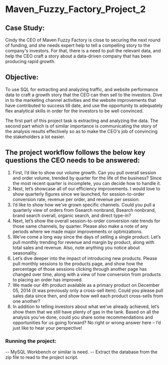 # Maven_Fuzzy_Factory_Project_2

## Case Study:
Cindy the CEO of Maven Fuzzy Factory is close to securing the next round of funding, and she needs expert help to tell a compelling story to the company's investors. For that, there is a need to pull the relevant data, and help the CEO craft a story about a data-driven company that has been producing rapid growth.

## Objective:
To use SQL for extracting and analyzing traffic, and website performance data to craft a growth story that the CEO can then sell to the investors. Dive in to the marketing channel activities and the website improvements that have contributed to success till date, and use the opportunity to adequately flex analytical skills in order for the investors to be well convinced. 

The first part of this project task is extracting and analyzing the data. The second part which is of similar importance is communicating the story of the analysis results effectively so as to make the CEO's job of convincing the stakeholders a lot easier.

## The project workflow follows the below key questions the CEO needs to be answered:
1. First, I’d like to show our volume growth. Can you pull overall session and order volume, trended by quarter for the life of the business? Since the most recent quarter is incomplete, you can decide how to handle it.
2. Next, let’s showcase all of our efficiency improvements. I would love to show quarterly figures since we launched, for session-to-order conversion rate, revenue per order, and revenue per session.
3. I’d like to show how we’ve grown specific channels. Could you pull a quarterly view of orders from Gsearch nonbrand, Bsearch nonbrand, brand search overall, organic search, and direct type-in?
4. Next, let’s show the overall session-to-order conversion rate trends for those same channels, by quarter. Please also make a note of any periods where we made major improvements or optimizations.
5. We’ve come a long way since the days of selling a single product. Let’s pull monthly trending for revenue and margin by product, along with total sales and revenue. Also, note anything you notice about seasonality.
6. Let’s dive deeper into the impact of introducing new products. Please pull monthly sessions to the products page, and show how the percentage of those sessions clicking through another page has changed over time, along with a view of how conversion from products to placing an order has improved.
7. We made our 4th product available as a primary product on December 05, 2014 (it was previously only a cross-sell item). Could you please pull sales data since then, and show how well each product cross-sells from one another?
8. In addition to telling investors about what we’ve already achieved, let’s show them that we still have plenty of gas in the tank. Based on all the analysis you’ve done, could you share some recommendations and opportunities for us going forward? No right or wrong answer here – I’d just like to hear your perspective!

### Running the project:
-- MySQL Workbench or similar is need. -- Extract the database from the zip file to read to the project script.

